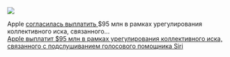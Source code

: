 <!--2025-01-03 08:02:33-->
<div class="yb">
  <div class="rss smaller1 habr"><img src="https://habrastorage.org/webt/d-/tc/q9/d-tcq9fysmjl7zzap61juktuqic.jpeg" /><p>Apple <a href="https://cdn.arstechnica.net/wp-content/uploads/2025/01/Lopez-v-Apple-Unopposed-Motion-for-Preliminary-Approval-of-Class-Action-Settlement-12-31-24.pdf" rel="noopener noreferrer nofollow">согласилась выплатить </a>$95 млн в рамках урегулирования коллективного иска, связанного... <br><a class="light" href="https://habr.com/ru/news/871372/?utm_source=habrahabr&utm_medium=rss&utm_campaign=871372">Apple выплатит $95 млн в рамках урегулирования коллективного иска, связанного с подслушиванием голосового помощника Siri</a></div>
</div>
